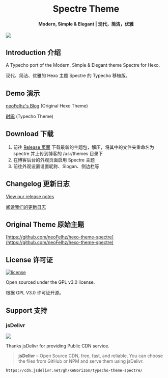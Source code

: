 <h1 align="center">Spectre Theme</h1>

<h4 align="center">Modern, Simple & Elegant | 现代，简洁，优雅</h1>

![](https://i.loli.net/2018/02/23/5a9026207957f.png)

## Introduction 介绍

A Typecho port of the Modern, Simple & Elegant theme Spectre for Hexo.

现代、简洁、优雅的 Hexo 主题 Spectre 的 Typecho 移植版。

## Demo 演示

[neoFelhz's Blog](https://blog.nfz.moe) (Original Hexo Theme)

[时晞](https://blog.kenorizon.cn/) (Typecho Theme)

## Download 下载

1. 前往 [Release 页面](https://github.com/KeNorizon/typecho-theme-spectre/releases/latest) 下载最新的主题包，解压，将其中的文件夹重命名为 spectre 并上传到博客的 /usr/themes 目录下
2. 在博客后台的外观页面启用 Spectre 主题
3. 前往外观设置设置昵称、Slogan、侧边栏等

## Changelog 更新日志

[View our release notes](https://github.com/KeNorizon/typecho-theme-spectre/releases)

[阅读我们的更新日志](https://github.com/KeNorizon/typecho-theme-spectre/releases)

## Original Theme 原始主题

[https://github.com/neoFelhz/hexo-theme-spectre](https://github.com/neoFelhz/hexo-theme-spectre)

## License 许可证

[![license](https://img.shields.io/github/license/neoFelhz/hexo-theme-spectre.svg?style=flat-square)](https://github.com/neoFelhz/hexo-theme-spectre/blob/master/LICENSE)

Open sourced under the GPL v3.0 license.

根据 GPL V3.0 许可证开源。

## Support 支持

### jsDelivr

[![](https://i.loli.net/2018/02/23/5a902909d5f43.png)](https://www.jsdelivr.com)

Thanks jsDelivr for providing Public CDN service.

> **jsDelivr** – Open Source CDN, free, fast, and reliable. You can choose the files from GitHub or NPM and serve them using jsDelivr.

`https://cdn.jsdelivr.net/gh/KeNorizon/typecho-theme-spectre/`